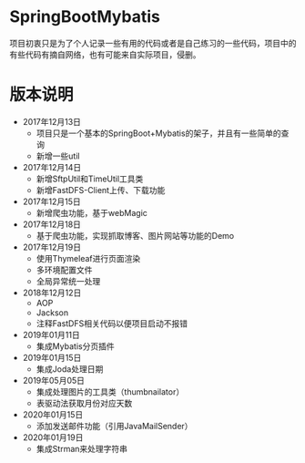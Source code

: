 # SpringBootMybatis
项目初衷只是为了个人记录一些有用的代码或者是自己练习的一些代码，项目中的有些代码有摘自网络，也有可能来自实际项目，侵删。

# 版本说明
* 2017年12月13日 
    * 项目只是一个基本的SpringBoot+Mybatis的架子，并且有一些简单的查询
    * 新增一些util
* 2017年12月14日 
    * 新增SftpUtil和TimeUtil工具类
    * 新增FastDFS-Client上传、下载功能
* 2017年12月15日
    * 新增爬虫功能，基于webMagic
* 2017年12月18日
    * 基于爬虫功能，实现抓取博客、图片网站等功能的Demo
* 2017年12月19日
    * 使用Thymeleaf进行页面渲染
    * 多环境配置文件
    * 全局异常统一处理
* 2018年12月12日
    * AOP
    * Jackson
    * 注释FastDFS相关代码以便项目启动不报错
* 2019年01月11日
    * 集成Mybatis分页插件
* 2019年01月15日
    * 集成Joda处理日期
* 2019年05月05日
    * 集成处理图片的工具类（thumbnailator）
    * 表驱动法获取月份对应天数
* 2020年01月15日
    * 添加发送邮件功能（引用JavaMailSender）
* 2020年01月19日
    * 集成Strman来处理字符串
